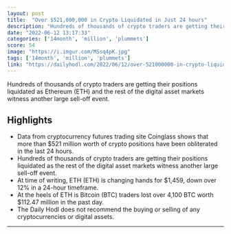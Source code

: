 ```yaml
---
layout: post
title:  "Over $521,000,000 in Crypto Liquidated in Just 24 hours"
description: "Hundreds of thousands of crypto traders are getting their positions liquidated as Ethereum (ETH) and the rest of the digital asset markets witness another large sell-off event."
date: "2022-06-12 13:17:33"
categories: ['14month', 'million', 'plummets']
score: 54
image: "https://i.imgur.com/MSsq4pK.jpg"
tags: ['14month', 'million', 'plummets']
link: "https://dailyhodl.com/2022/06/12/over-521000000-in-crypto-liquidated-in-just-24-hours-as-ethereum-eth-plummets-to-14-month-low/"
---
```


Hundreds of thousands of crypto traders are getting their positions liquidated as Ethereum (ETH) and the rest of the digital asset markets witness another large sell-off event.

## Highlights

- Data from cryptocurrency futures trading site Coinglass shows that more than $521 million worth of crypto positions have been obliterated in the last 24 hours.
- Hundreds of thousands of crypto traders are getting their positions liquidated as the rest of the digital asset markets witness another large sell-off event.
- At time of writing, ETH (ETH) is changing hands for $1,459, down over 12% in a 24-hour timeframe.
- At the heels of ETH is Bitcoin (BTC) traders lost over 4,100 BTC worth $112.47 million in the past day.
- The Daily Hodl does not recommend the buying or selling of any cryptocurrencies or digital assets.

---
